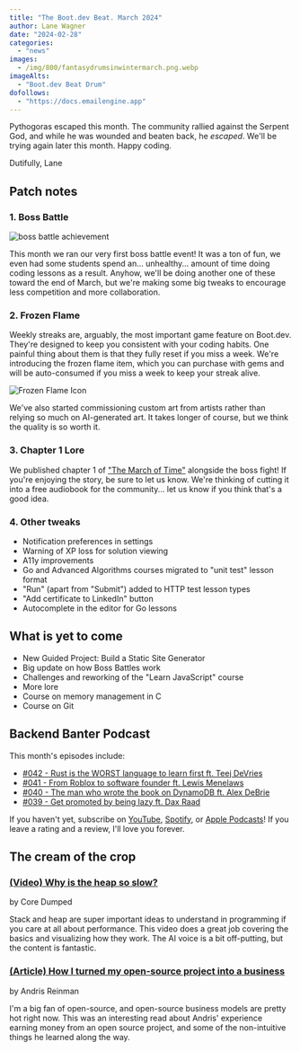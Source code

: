 ```yaml
---
title: "The Boot.dev Beat. March 2024"
author: Lane Wagner
date: "2024-02-28"
categories:
  - "news"
images:
  - /img/800/fantasydrumsinwintermarch.png.webp
imageAlts:
  - "Boot.dev Beat Drum"
dofollows:
  - "https://docs.emailengine.app"
---
```


Pythogoras escaped this month. The community rallied against the Serpent God, and while he was wounded and beaten back, he *escaped*. We'll be trying again later this month. Happy coding.

Dutifully, Lane

## Patch notes

### 1. Boss Battle

![boss battle achievement](https://i.imgur.com/SXyddXq.png)

This month we ran our very first boss battle event! It was a ton of fun, we even had some students spend an... unhealthy... amount of time doing coding lessons as a result. Anyhow, we'll be doing another one of these toward the end of March, but we're making some big tweaks to encourage less competition and more collaboration.

### 2. Frozen Flame

Weekly streaks are, arguably, the most important game feature on Boot.dev. They're designed to keep you consistent with your coding habits. One painful thing about them is that they fully reset if you miss a week. We're introducing the frozen flame item, which you can purchase with gems and will be auto-consumed if you miss a week to keep your streak alive.

![Frozen Flame Icon](/img/800/Frozen_Fire.png.webp.webp)

We've also started commissioning custom art from artists rather than relying so much on AI-generated art. It takes longer of course, but we think the quality is so worth it.

### 3. Chapter 1 Lore

We published chapter 1 of ["The March of Time"](https://www.boot.dev/lore) alongside the boss fight! If you're enjoying the story, be sure to let us know. We're thinking of cutting it into a free audiobook for the community... let us know if you think that's a good idea.

### 4. Other tweaks

* Notification preferences in settings
* Warning of XP loss for solution viewing
* A11y improvements
* Go and Advanced Algorithms courses migrated to "unit test" lesson format
* "Run" (apart from "Submit") added to HTTP test lesson types
* "Add certificate to LinkedIn" button
* Autocomplete in the editor for Go lessons

## What is yet to come

* New Guided Project: Build a Static Site Generator
* Big update on how Boss Battles work
* Challenges and reworking of the "Learn JavaScript" course
* More lore
* Course on memory management in C
* Course on Git

## Backend Banter Podcast

This month's episodes include:

* [#042 - Rust is the WORST language to learn first ft. Teej DeVries](https://www.backendbanter.fm/episodes/042-rust-is-the-worst-language-to-learn-first-ft-teej-devries-875257f7-866a-479a-ad7f-c0dbac87199e)
* [#041 - From Roblox to software founder ft. Lewis Menelaws](https://www.backendbanter.fm/episodes/041-from-roblox-to-software-founder-ft-lewis-menelaws)
* [#040 - The man who wrote the book on DynamoDB ft. Alex DeBrie](https://www.backendbanter.fm/episodes/040-the-man-who-wrote-the-book-on-dynamodb-ft-alex-debrie)
* [#039 - Get promoted by being lazy ft. Dax Raad](https://www.backendbanter.fm/episodes/039-get-promoted-by-being-lazy-ft-dax-raad)

If you haven't yet, subscribe on [YouTube](https://www.youtube.com/@backendbanterfm), [Spotify](https://open.spotify.com/show/35trT95UkRVCkEb6tXndpF), or [Apple Podcasts](https://podcasts.apple.com/us/podcast/backend-banter/id1688115203)! If you leave a rating and a review, I'll love you forever.

## The cream of the crop

### [(Video) Why is the heap so slow?](https://www.youtube.com/watch?v=ioJkA7Mw2-U)

by Core Dumped

Stack and heap are super important ideas to understand in programming if you care at all about performance. This video does a great job covering the basics and visualizing how they work. The AI voice is a bit off-putting, but the content is fantastic.

### [(Article) How I turned my open-source project into a business](https://docs.emailengine.app/how-i-turned-my-open-source-project-into/)

by Andris Reinman

I'm a big fan of open-source, and open-source business models are pretty hot right now. This was an interesting read about Andris' experience earning money from an open source project, and some of the non-intuitive things he learned along the way.
